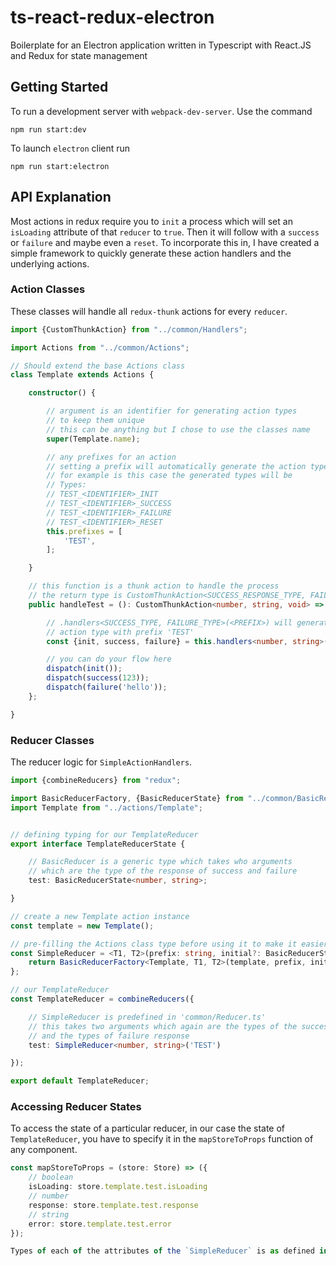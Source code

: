 # ts-react-redux-electron
Boilerplate for an Electron application written in Typescript with React.JS and Redux for state management

## Getting Started
To run a development server with `webpack-dev-server`. Use the command

```console
npm run start:dev
```

To launch `electron` client run

```console
npm run start:electron
```

## API Explanation

Most actions in redux require you to `init` a process which will set an `isLoading` attribute of that `reducer` to `true`. Then it will follow with a `success` or `failure` and maybe even a `reset`. To incorporate this in, I have created a simple framework to quickly generate these action handlers and the underlying actions.

### Action Classes
These classes will handle all `redux-thunk` actions for every `reducer`.

```typescript
import {CustomThunkAction} from "../common/Handlers";

import Actions from "../common/Actions";

// Should extend the base Actions class
class Template extends Actions {

    constructor() {

        // argument is an identifier for generating action types
        // to keep them unique
        // this can be anything but I chose to use the classes name
        super(Template.name);

        // any prefixes for an action
        // setting a prefix will automatically generate the action types
        // for example is this case the generated types will be
        // Types:
        // TEST_<IDENTIFIER>_INIT
        // TEST_<IDENTIFIER>_SUCCESS
        // TEST_<IDENTIFIER>_FAILURE
        // TEST_<IDENTIFIER>_RESET
        this.prefixes = [
            'TEST',
        ];

    }

    // this function is a thunk action to handle the process
    // the return type is CustomThunkAction<SUCCESS_RESPONSE_TYPE, FAILURE_RESPONSE_TYPE, RETURN_TYPE>
    public handleTest = (): CustomThunkAction<number, string, void> => (dispatch) => {

        // .handlers<SUCCESS_TYPE, FAILURE_TYPE>(<PREFIX>) will generate the action handlers for the
        // action type with prefix 'TEST'
        const {init, success, failure} = this.handlers<number, string>('TEST');

        // you can do your flow here
        dispatch(init());
        dispatch(success(123));
        dispatch(failure('hello'));
    };

}
```

### Reducer Classes
The reducer logic for `SimpleActionHandlers`.

```typescript
import {combineReducers} from "redux";

import BasicReducerFactory, {BasicReducerState} from "../common/BasicReducer";
import Template from "../actions/Template";


// defining typing for our TemplateReducer
export interface TemplateReducerState {

    // BasicReducer is a generic type which takes who arguments
    // which are the type of the response of success and failure
    test: BasicReducerState<number, string>;

}

// create a new Template action instance
const template = new Template();

// pre-filling the Actions class type before using it to make it easier
const SimpleReducer = <T1, T2>(prefix: string, initial?: BasicReducerState<T1, T2>) => {
    return BasicReducerFactory<Template, T1, T2>(template, prefix, initial);
};

// our TemplateReducer
const TemplateReducer = combineReducers({

    // SimpleReducer is predefined in 'common/Reducer.ts'
    // this takes two arguments which again are the types of the success response
    // and the types of failure response
    test: SimpleReducer<number, string>('TEST')

});

export default TemplateReducer;
```

### Accessing Reducer States

To access the state of a particular reducer, in our case the state of `TemplateReducer`, you have to specify it in the `mapStoreToProps` function of any component.

```typescript
const mapStoreToProps = (store: Store) => ({
    // boolean
    isLoading: store.template.test.isLoading
    // number
    response: store.template.test.response
    // string
    error: store.template.test.error
});

Types of each of the attributes of the `SimpleReducer` is as defined in the reducer file `(SimpleReducer<number, string>)`.
```